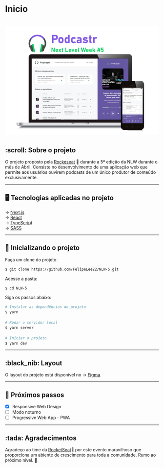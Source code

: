 # Inicio
<h1 align="center">
   <img src="/.github/Header4.png" alt="Podcastr">
</h1>

<h2>
   :scroll: Sobre o projeto
</h2>


O projeto proposto pela <a href="https://rocketseat.com.br/">Rockeseat</a> 🚀 durante a 5ª edição da NLW durante o mês de Abril. Consiste no desenvolvimento de uma aplicação web que permite aos usuários ouvirem podcasts de um único produtor de conteúdo exclusivamente.

------------

<h2>
   🖥️ Tecnologias aplicadas no projeto
</h2>

&rarr; <a href="https://nextjs.org/">Next.js</a> <br>
&rarr; <a href="https://reactjs.org">React</a> <br>
&rarr; <a href="https://www.typescriptlang.org/">TypeScript</a> <br>
&rarr; <a href="https://sass-lang.com/">SASS</a> <br>

------------

<h2>🔌 Inicializando o projeto</h2>
Faça um clone do projeto:

```bash
$ git clone https://github.com/FelipeLee22/NLW-5.git
```

Acesse a pasta:

```bash
$ cd NLW-5
```

Siga os passos abaixo:
```bash
# Instalar as dependências do projeto
$ yarn

# Rodar o servidor local
$ yarn server

# Iniciar o projeto
$ yarn dev
```

------------
<h2>:black_nib: Layout</h2>
O layout do projeto está disponível no &rarr; <a href="https://www.figma.com/file/is9KGod2KJ8eINasYTA0ad/Podcastr">Figma</a>.

------------
<h2>👣 Próximos passos</h2>

- [x] Responsive Web Design
- [ ] Modo noturno
- [ ] Progressive Web App - PWA

------------
<h2> :tada: Agradecimentos  </h2>

Agradeço ao time da <a href="https://rocketseat.com.br/">RocketSeat</a>🚀 por este evento maravilhoso que proporciona um abiente de crescimento para toda a comunidade. Rumo ao próximo nível. :triangular_flag_on_post:
